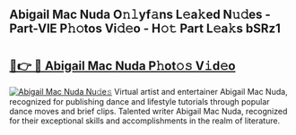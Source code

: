 ## Abigail Mac Nuda O𝚗𝚕yf𝚊ns L𝚎a𝚔ed N𝚞𝚍es - Part-VlE P𝚑𝚘tos Vi𝚍𝚎o - H𝚘𝚝 Part L𝚎a𝚔s bSRz1

# <h2><a href="http://kf24ys.oniu.top/?m=Abigail+Mac+Nuda">🔗👉 🔴 Abigail Mac Nuda P𝚑ot𝚘𝚜 V𝚒d𝚎o</a></h2>

[![Abigail Mac Nuda Nu𝚍e𝚜](https://i.imgur.com/0qMVB7G.gif)](http://kf24ys.oniu.top/?m=Abigail+Mac+Nuda)
Virtual artist and entertainer Abigail Mac Nuda, recognized for publishing dance and lifestyle tutorials through popular dance moves and brief clips. Talented writer Abigail Mac Nuda, recognized for their exceptional skills and accomplishments in the realm of literature.  
